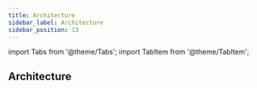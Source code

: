 ```yaml
---
title: Architecture
sidebar_label: Architecture 
sidebar_position: 13
---
```


import Tabs from '@theme/Tabs';
import TabItem from '@theme/TabItem';

## Architecture



